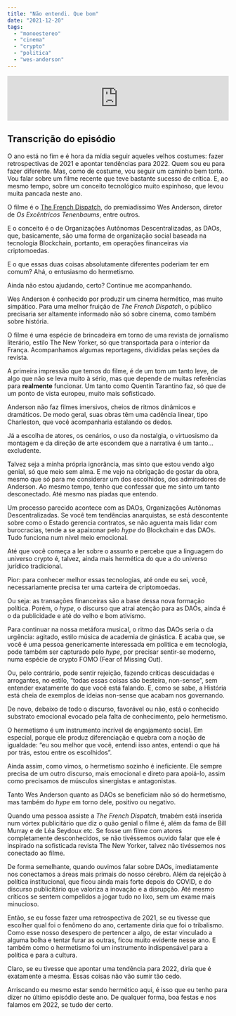 ```yaml
---
title: "Não entendi. Que bom"
date: "2021-12-20"
tags: 
  - "monoestereo"
  - "cinema"
  - "crypto"
  - "politica"
  - "wes-anderson"
---
```


<iframe src="https://anchor.fm/monoestereo/embed/episodes/No-entendi--Que-bom-e1bvssp" height="102px" width="100%" frameborder="0" scrolling="no"></iframe>

## Transcrição do episódio

O ano está no fim e é hora da mídia seguir aqueles velhos costumes: fazer retrospectivas de 2021 e apontar tendências para 2022. Quem sou eu para fazer diferente. Mas, como de costume, vou seguir um caminho bem torto. Vou falar sobre um filme recente que teve bastante sucesso de crítica. E, ao mesmo tempo, sobre um conceito tecnológico muito espinhoso, que levou muita pancada neste ano.

O filme é o [The French Dispatch](https://en.wikipedia.org/wiki/The_French_Dispatch), do premiadíssimo Wes Anderson, diretor de _Os Excêntricos Tenenbaums_, entre outros.

E o conceito é o de Organizações Autônomas Descentralizadas, as DAOs, que, basicamente, são uma forma de organização social baseada na tecnologia Blockchain, portanto, em operações financeiras via criptomoedas.

E o que essas duas coisas absolutamente diferentes poderiam ter em comum? Ahá, o entusiasmo do hermetismo.

Ainda não estou ajudando, certo? Continue me acompanhando.

Wes Anderson é conhecido por produzir um cinema hermético, mas muito simpático. Para uma melhor fruição de _The French Dispatch_, o público precisaria ser altamente informado não só sobre cinema, como também sobre história.

O filme é uma espécie de brincadeira em torno de uma revista de jornalismo literário, estilo The New Yorker, só que transportada para o interior da França. Acompanhamos algumas reportagens, divididas pelas seções da revista.

A primeira impressão que temos do filme, é de um tom um tanto leve, de algo que não se leva muito à sério, mas que depende de muitas referências para **realmente** funcionar. Um tanto como Quentin Tarantino faz, só que de um ponto de vista europeu, muito mais sofisticado.

Anderson não faz filmes imersivos, cheios de ritmos dinâmicos e dramáticos. De modo geral, suas obras têm uma cadência linear, tipo Charleston, que você acompanharia estalando os dedos.

Já a escolha de atores, os cenários, o uso da nostalgia, o virtuosismo da montagem e da direção de arte escondem que a narrativa é um tanto… excludente.

Talvez seja a minha própria ignorância, mas sinto que estou vendo algo genial, só que meio sem alma. E me vejo na obrigação de gostar da obra, mesmo que só para me considerar um dos escolhidos, dos admiradores de Anderson. Ao mesmo tempo, tenho que confessar que me sinto um tanto desconectado. Até mesmo nas piadas que entendo.

Um processo parecido acontece com as DAOs, Organizações Autônomas Descentralizadas. Se você tem tendências anarquistas, se está descontente sobre como o Estado gerencia contratos, se não aguenta mais lidar com burocracias, tende a se apaixonar pelo _hype_ do Blockchain e das DAOs. Tudo funciona num nível meio emocional.

Até que você começa a ler sobre o assunto e percebe que a linguagem do universo crypto é, talvez, ainda mais hermética do que a do universo jurídico tradicional.

Pior: para conhecer melhor essas tecnologias, até onde eu sei, você, necessariamente precisa ter uma carteira de criptomoedas.

Ou seja: as transações financeiras são a base dessa nova formação política. Porém, o _hype_, o discurso que atrai atenção para as DAOs, ainda é o da publicidade e até do velho e bom ativismo.

Para continuar na nossa metáfora musical, o ritmo das DAOs seria o da urgência: agitado, estilo música de academia de ginástica. E acaba que, se você é uma pessoa genericamente interessada em política e em tecnologia, pode também ser capturado pelo _hype_, por precisar sentir-se moderno, numa espécie de crypto FOMO (Fear of Missing Out).

Ou, pelo contrário, pode sentir rejeição, fazendo críticas descuidadas e arrogantes, no estilo, “todas essas coisas são besteira, non-sense”, sem entender exatamente do que você está falando. E, como se sabe, a História está cheia de exemplos de ideias non-sense que acabam nos governando.

De novo, debaixo de todo o discurso, favorável ou não, está o conhecido substrato emocional evocado pela falta de conhecimento, pelo hermetismo.

O hermetismo é um instrumento incrível de engajamento social. Em especial, porque ele produz diferenciação e quebra com a noção de igualdade: “eu sou melhor que você, entendi isso antes, entendi o que há por trás, estou entre os escolhidos”.

Ainda assim, como vimos, o hermetismo sozinho é ineficiente. Ele sempre precisa de um outro discurso, mais emocional e direto para apoiá-lo, assim como precisamos de músculos sinergistas e antagonistas.

Tanto Wes Anderson quanto as DAOs se beneficiam não só do hermetismo, mas também do _hype_ em torno dele, positivo ou negativo.

Quando uma pessoa assiste a _The French Dispatch_, tmabém está inserida num vórtex publicitário que diz o quão genial o filme é, além da fama de Bill Murray e de Léa Seydoux etc. Se fosse um filme com atores completamente desconhecidos, se não tivéssemos ouvido falar que ele é inspirado na sofisticada revista The New Yorker, talvez não tivéssemos nos conectado ao filme.

De forma semelhante, quando ouvimos falar sobre DAOs, imediatamente nos conectamos a áreas mais primais do nosso cérebro. Além da rejeição à política institucional, que ficou ainda mais forte depois do COVID, e do discurso publicitário que valoriza a inovação e a disrupção. Até mesmo críticos se sentem compelidos a jogar tudo no lixo, sem um exame mais minucioso.

Então, se eu fosse fazer uma retrospectiva de 2021, se eu tivesse que escolher qual foi o fenômeno do ano, certamente diria que foi o tribalismo. Como esse nosso desespero de pertencer a algo, de estar vinculado a alguma bolha e tentar furar as outras, ficou muito evidente nesse ano. E também como o hermetismo foi um instrumento indispensável para a política e para a cultura.

Claro, se eu tivesse que apontar uma tendência para 2022, diria que é exatamente a mesma. Essas coisas não vão sumir tão cedo.

Arriscando eu mesmo estar sendo hermético aqui, é isso que eu tenho para dizer no último episódio deste ano. De qualquer forma, boa festas e nos falamos em 2022, se tudo der certo.
